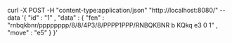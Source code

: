curl -X POST -H "content-type:application/json" "http://localhost:8080/" --data '{ "id" : "1" , "data" : { "fen" : "rnbqkbnr/pppppppp/8/8/4P3/8/PPPP1PPP/RNBQKBNR b KQkq e3 0 1" , "move" : "e5" } }'